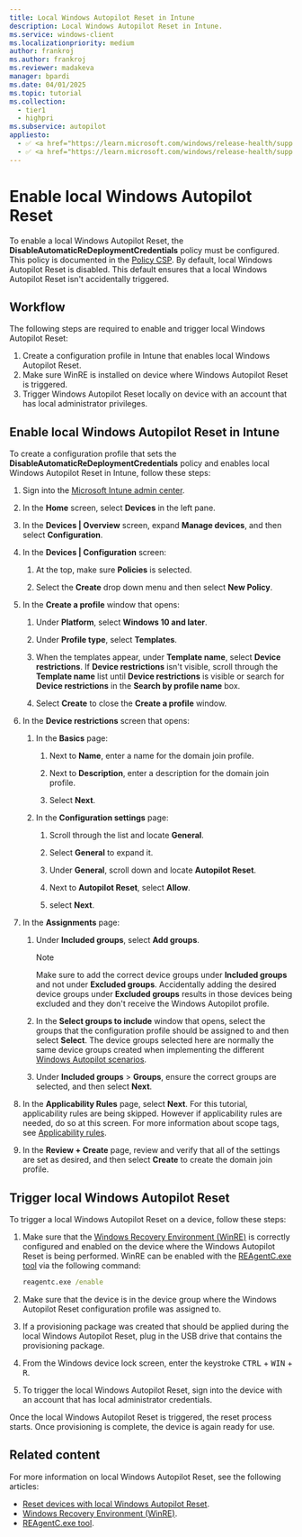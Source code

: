 ```yaml
---
title: Local Windows Autopilot Reset in Intune
description: Local Windows Autopilot Reset in Intune.
ms.service: windows-client
ms.localizationpriority: medium
author: frankroj
ms.author: frankroj
ms.reviewer: madakeva
manager: bpardi
ms.date: 04/01/2025
ms.topic: tutorial
ms.collection:
  - tier1
  - highpri
ms.subservice: autopilot
appliesto:
  - ✅ <a href="https://learn.microsoft.com/windows/release-health/supported-versions-windows-client" target="_blank">Windows 11</a>
  - ✅ <a href="https://learn.microsoft.com/windows/release-health/supported-versions-windows-client" target="_blank">Windows 10</a>
---
```


# Enable local Windows Autopilot Reset

To enable a local Windows Autopilot Reset, the **DisableAutomaticReDeploymentCredentials** policy must be configured. This policy is documented in the [Policy CSP](/windows/client-management/mdm/policy-csp-credentialproviders#disableautomaticredeploymentcredentials). By default, local Windows Autopilot Reset is disabled. This default ensures that a local Windows Autopilot Reset isn't accidentally triggered.

## Workflow

The following steps are required to enable and trigger local Windows Autopilot Reset:

1. Create a configuration profile in Intune that enables local Windows Autopilot Reset.
1. Make sure WinRE is installed on device where Windows Autopilot Reset is triggered.
1. Trigger Windows Autopilot Reset locally on device with an account that has local administrator privileges.

## Enable local Windows Autopilot Reset in Intune

To create a configuration profile that sets the **DisableAutomaticReDeploymentCredentials** policy and enables local Windows Autopilot Reset in Intune, follow these steps:

1. Sign into the [Microsoft Intune admin center](https://go.microsoft.com/fwlink/?linkid=2109431).

1. In the **Home** screen, select **Devices** in the left pane.

1. In the **Devices | Overview** screen, expand **Manage devices**, and then select **Configuration**.

1. In the **Devices | Configuration** screen:

   1. At the top, make sure **Policies** is selected.

   1. Select the **Create** drop down menu and then select **New Policy**.

1. In the **Create a profile** window that opens:

   1. Under **Platform**, select **Windows 10 and later**.

   1. Under **Profile type**, select **Templates**.

   1. When the templates appear, under **Template name**, select **Device restrictions**. If **Device restrictions** isn't visible, scroll through the **Template name** list until **Device restrictions** is visible or search for **Device restrictions** in the **Search by profile name** box.

   1. Select **Create** to close the **Create a profile** window.

1. In the **Device restrictions** screen that opens:

   1. In the **Basics** page:

      1. Next to **Name**, enter a name for the domain join profile.

      1. Next to **Description**, enter a description for the domain join profile.

      1. Select **Next**.

   1. In the **Configuration settings** page:

      1. Scroll through the list and locate **General**.

      1. Select **General** to expand it.

      1. Under **General**, scroll down and locate **Autopilot Reset**.

      1. Next to **Autopilot Reset**, select **Allow**.

      1. select **Next**.

1. In the **Assignments** page:

   1. Under **Included groups**, select **Add groups**.

      > [!NOTE]
      >
      > Make sure to add the correct device groups under **Included groups** and not under **Excluded groups**. Accidentally adding the desired device groups under **Excluded groups** results in those devices being excluded and they don't receive the Windows Autopilot profile.

   1. In the **Select groups to include** window that opens, select the groups that the configuration profile should be assigned to and then select **Select**. The device groups selected here are normally the same device groups created when implementing the different [Windows Autopilot scenarios](../autopilot-scenarios.md).

   1. Under **Included groups** > **Groups**, ensure the correct groups are selected, and then select **Next**.

1. In the **Applicability Rules** page, select **Next**. For this tutorial, applicability rules are being skipped. However if applicability rules are needed, do so at this screen. For more information about scope tags, see [Applicability rules](/mem/intune-service/configuration/device-profile-create#applicability-rules).

1. In the **Review + Create** page, review and verify that all of the settings are set as desired, and then select **Create** to create the domain join profile.

## Trigger local Windows Autopilot Reset

To trigger a local Windows Autopilot Reset on a device, follow these steps:

1. Make sure that the [Windows Recovery Environment (WinRE)](/windows-hardware/manufacture/desktop/windows-recovery-environment--windows-re--technical-reference) is correctly configured and enabled on the device where the Windows Autopilot Reset is being performed. WinRE can be enabled with the [REAgentC.exe tool](/windows-hardware/manufacture/desktop/reagentc-command-line-options) via the following command:

     ```cmd
     reagentc.exe /enable
     ```

1. Make sure that the device is in the device group where the Windows Autopilot Reset configuration profile was assigned to.

1. If a provisioning package was created that should be applied during the local Windows Autopilot Reset, plug in the USB drive that contains the provisioning package.

1. From the Windows device lock screen, enter the keystroke <kbd>CTRL</kbd> + <kbd>WIN</kbd> + <kbd>R</kbd>.

1. To trigger the local Windows Autopilot Reset, sign into the device with an account that has local administrator credentials.

Once the local Windows Autopilot Reset is triggered, the reset process starts. Once provisioning is complete, the device is again ready for use.

## Related content

For more information on local Windows Autopilot Reset, see the following articles:

- [Reset devices with local Windows Autopilot Reset](../../windows-autopilot-reset.md#reset-devices-with-local-windows-autopilot-reset).
- [Windows Recovery Environment (WinRE)](/windows-hardware/manufacture/desktop/windows-recovery-environment--windows-re--technical-reference).
- [REAgentC.exe tool](/windows-hardware/manufacture/desktop/reagentc-command-line-options).
